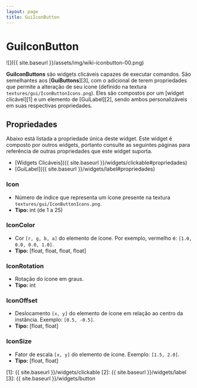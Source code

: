 ```yaml
---
layout: page
title: GuiIconButton
---
```


# GuiIconButton
![]({{ site.baseurl }}/assets/img/wiki-iconbutton-00.png)

**GuiIconButtons** são widgets clicáveis capazes de executar comandos. São semelhantes aos [**GuiButtons**][3], 
com o adicional de terem propriedades que permite a alteração de seu ícone 
(definido na textura `textures/gui/IconButtonIcons.png`). Eles são compostos por um [widget clicável][1] e um 
elemento de [GuiLabel][2], sendo ambos personalizáveis em suas respectivas propriedades.

## Propriedades
Abaixo está listada a propriedade única deste widget. Este widget é composto por outros widgets, portanto consulte 
as seguintes páginas para referência de outras propriedades que este widget suporta.
- [Widgets Clicáveis]({{ site.baseurl }}/widgets/clickable#propriedades) 
- [GuiLabel]({{ site.baseurl }}/widgets/label#propriedades)

### Icon
- Número de índice que representa um ícone presente na textura `textures/gui/IconButtonIcons.png`.
- **Tipo:** int (de 1 a 25)

### IconColor
- Cor `[r, g, b, a]` do elemento de ícone. Por exemplo, vermelho é: `[1.0, 0.0, 0.0, 1.0]`.
- **Tipo:** [float, float, float, float]

### IconRotation
- Rotação do ícone em graus.
- **Tipo:** int

### IconOffset
- Deslocamento `[x, y]` do elemento de ícone em relação ao centro da instância. Exemplo: `[0.5, -0.5]`.
- **Tipo:** [float, float]

### IconSize
- Fator de escala `[x, y]` do elemento de ícone. Exemplo: `[1.5, 2.0]`.
- **Tipo:** [float, float]

[1]: {{ site.baseurl }}/widgets/clickable
[2]: {{ site.baseurl }}/widgets/label
[3]: {{ site.baseurl }}/widgets/button